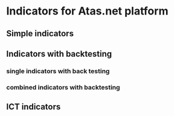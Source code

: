 # Indicators for Atas.net platform

## Simple indicators

## Indicators with backtesting

### single indicators with back testing
### combined indicators with backtesting

## ICT indicators



